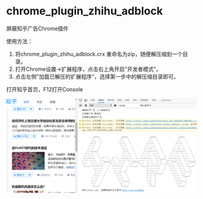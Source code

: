 # chrome_plugin_zhihu_adblock
屏蔽知乎广告Chrome插件

使用方法：
1. 将chrome_plugin_zhihu_adblock.crx 重命名为zip，随便解压缩到一个目录。
2. 打开Chrome设置->扩展程序，点击右上角开启"开发者模式"。
3. 点击左侧"加载已解压的扩展程序"，选择第一步中的解压缩目录即可。

打开知乎首页，F12打开Console

![image](https://github.com/RyoHina/chrome_plugin_zhihu_adblock/blob/master/demo.png)
